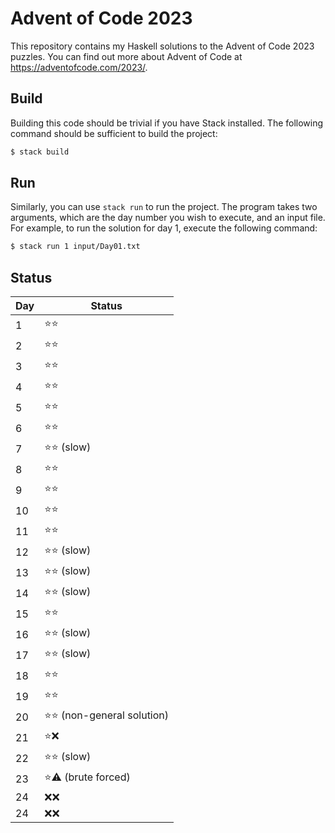 # Advent of Code 2023

This repository contains my Haskell solutions to the Advent of Code 2023
puzzles. You can find out more about Advent of Code at
https://adventofcode.com/2023/.

## Build

Building this code should be trivial if you have Stack installed. The following
command should be sufficient to build the project:

```bash
$ stack build
```

## Run

Similarly, you can use `stack run` to run the project. The program takes two
arguments, which are the day number you wish to execute, and an input file. For
example, to run the solution for day 1, execute the following command:

```bash
$ stack run 1 input/Day01.txt
```

## Status

| Day | Status |
| --- | --- |
|   1 | ⭐⭐ |
|   2 | ⭐⭐ |
|   3 | ⭐⭐ |
|   4 | ⭐⭐ |
|   5 | ⭐⭐ |
|   6 | ⭐⭐ |
|   7 | ⭐⭐ (slow) | 
|   8 | ⭐⭐ |
|   9 | ⭐⭐ |
|  10 | ⭐⭐ |
|  11 | ⭐⭐ |
|  12 | ⭐⭐ (slow) |
|  13 | ⭐⭐ (slow) | 
|  14 | ⭐⭐ (slow) |
|  15 | ⭐⭐ |
|  16 | ⭐⭐ (slow) |
|  17 | ⭐⭐ (slow) |
|  18 | ⭐⭐ |
|  19 | ⭐⭐ |
|  20 | ⭐⭐ (non-general solution) |
|  21 | ⭐❌ |
|  22 | ⭐⭐ (slow) |
|  23 | ⭐⚠️ (brute forced) |
|  24 | ❌❌ |
|  24 | ❌❌ |
